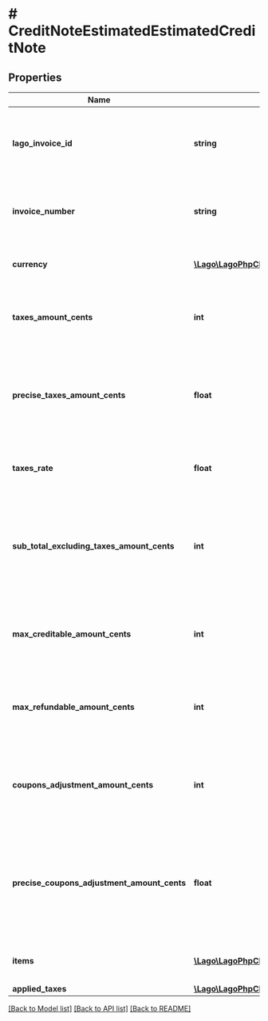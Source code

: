 # # CreditNoteEstimatedEstimatedCreditNote

## Properties

Name | Type | Description | Notes
------------ | ------------- | ------------- | -------------
**lago_invoice_id** | **string** | Unique identifier assigned to the invoice that the credit note belongs to |
**invoice_number** | **string** | The invoice unique number, related to the credit note. |
**currency** | [**\Lago\LagoPhpClient\Model\Currency**](Currency.md) | The currency of the credit note. |
**taxes_amount_cents** | **int** | The tax amount of the credit note, expressed in cents. |
**precise_taxes_amount_cents** | **float** | The precise tax amount of the credit note, expressed in cents with decimal precision. |
**taxes_rate** | **float** | The tax rate associated with this specific credit note. |
**sub_total_excluding_taxes_amount_cents** | **int** | The subtotal of the credit note excluding any applicable taxes, expressed in cents. |
**max_creditable_amount_cents** | **int** | The credited amount of the credit note, expressed in cents. |
**max_refundable_amount_cents** | **int** | The refunded amount of the credit note, expressed in cents. |
**coupons_adjustment_amount_cents** | **int** | The pro-rated amount of the coupons applied to the source invoice. |
**precise_coupons_adjustment_amount_cents** | **float** | The precise pro-rated amount with decimal precision of the coupons applied to the source invoice. |
**items** | [**\Lago\LagoPhpClient\Model\CreditNoteEstimatedEstimatedCreditNoteItemsInner[]**](CreditNoteEstimatedEstimatedCreditNoteItemsInner.md) | Array of credit note&#39;s items. |
**applied_taxes** | [**\Lago\LagoPhpClient\Model\CreditNoteEstimatedEstimatedCreditNoteAppliedTaxesInner[]**](CreditNoteEstimatedEstimatedCreditNoteAppliedTaxesInner.md) |  | [optional]

[[Back to Model list]](../../README.md#models) [[Back to API list]](../../README.md#endpoints) [[Back to README]](../../README.md)
